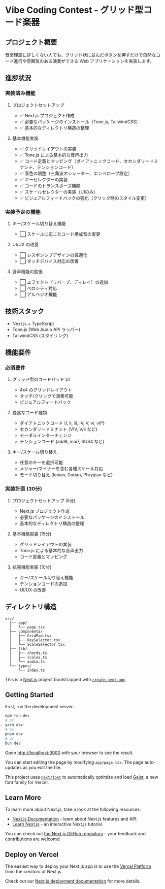 # Vibe Coding Contest - グリッド型コード楽器

## プロジェクト概要
音楽理論に詳しくない人でも、グリッド状に並んだボタンを押すだけで自然なコード進行や雰囲気のある演奏ができる Web アプリケーションを実装します。

## 進捗状況

### 実装済み機能
1. プロジェクトセットアップ
   - ✅ Next.js プロジェクト作成
   - ✅ 必要なパッケージのインストール（Tone.js, TailwindCSS）
   - ✅ 基本的なディレクトリ構造の整理

2. 基本機能実装
   - ✅ グリッドレイアウトの実装
   - ✅ Tone.js による基本的な音声出力
   - ✅ コード定義とマッピング（ダイアトニックコード、セカンダリードミナント、テンションコード）
   - ✅ 音色の調整（三角波オシレーター、エンベロープ設定）
   - ✅ キーセレクターの実装
   - ✅ コードのトランスポーズ機能
   - ✅ スケールセレクターの実装（UIのみ）
   - ✅ ビジュアルフィードバックの強化（クリック時のスタイル変更）

### 実装予定の機能
1. キー/スケール切り替え機能
   - ⬜️ スケールに応じたコード構成音の変更

2. UI/UX の改善
   - ⬜️ レスポンシブデザインの最適化
   - ⬜️ タッチデバイス対応の改善

3. 音声機能の拡張
   - ⬜️ エフェクト（リバーブ、ディレイ）の追加
   - ⬜️ ベロシティ対応
   - ⬜️ アルペジオ機能

## 技術スタック
- Next.js + TypeScript
- Tone.js (Web Audio API ラッパー)
- TailwindCSS (スタイリング)

## 機能要件

### 必須要件
1. グリッド型のコードパッド UI
   - 4x4 のグリッドレイアウト
   - タッチ/クリックで演奏可能
   - ビジュアルフィードバック

2. 豊富なコード種類
   - ダイアトニックコード (I, ii, iii, IV, V, vi, vii°)
   - セカンダリードミナント (V/V, V/ii など)
   - モーダルインターチェンジ
   - テンションコード (add9, mai7, SUS4 など)

3. キー/スケール切り替え
   - 任意のキーを選択可能
   - メジャー/マイナーを含む各種スケール対応
   - モード切り替え (Ionian, Dorian, Phrygian など)

### 実装計画 (30分)

1. プロジェクトセットアップ (5分)
   - Next.js プロジェクト作成
   - 必要なパッケージのインストール
   - 基本的なディレクトリ構造の整理

2. 基本機能実装 (15分)
   - グリッドレイアウトの実装
   - Tone.js による基本的な音声出力
   - コード定義とマッピング

3. 拡張機能実装 (10分)
   - キー/スケール切り替え機能
   - テンションコードの追加
   - UI/UX の改善

## ディレクトリ構造
```
src/
  ├── app/
  │   └── page.tsx
  ├── components/
  │   ├── GridPad.tsx
  │   ├── KeySelector.tsx
  │   └── ScaleSelector.tsx
  ├── lib/
  │   ├── chords.ts
  │   ├── scales.ts
  │   └── audio.ts
  └── types/
      └── index.ts
```

This is a [Next.js](https://nextjs.org) project bootstrapped with [`create-next-app`](https://nextjs.org/docs/app/api-reference/cli/create-next-app).

## Getting Started

First, run the development server:

```bash
npm run dev
# or
yarn dev
# or
pnpm dev
# or
bun dev
```

Open [http://localhost:3000](http://localhost:3000) with your browser to see the result.

You can start editing the page by modifying `app/page.tsx`. The page auto-updates as you edit the file.

This project uses [`next/font`](https://nextjs.org/docs/app/building-your-application/optimizing/fonts) to automatically optimize and load [Geist](https://vercel.com/font), a new font family for Vercel.

## Learn More

To learn more about Next.js, take a look at the following resources:

- [Next.js Documentation](https://nextjs.org/docs) - learn about Next.js features and API.
- [Learn Next.js](https://nextjs.org/learn) - an interactive Next.js tutorial.

You can check out [the Next.js GitHub repository](https://github.com/vercel/next.js) - your feedback and contributions are welcome!

## Deploy on Vercel

The easiest way to deploy your Next.js app is to use the [Vercel Platform](https://vercel.com/new?utm_medium=default-template&filter=next.js&utm_source=create-next-app&utm_campaign=create-next-app-readme) from the creators of Next.js.

Check out our [Next.js deployment documentation](https://nextjs.org/docs/app/building-your-application/deploying) for more details.
